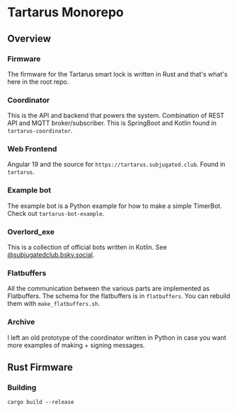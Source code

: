 # Tartarus Monorepo

## Overview

### Firmware

The firmware for the Tartarus smart lock is written in Rust
and that's what's here in the root repo.

### Coordinator

This is the API and backend that powers the system. Combination
of REST API and MQTT broker/subscriber. This is SpringBoot and
Kotlin found in `tartarus-coordinator`.

### Web Frontend

Angular 19 and the source for `https://tartarus.subjugated.club`. Found
in `tartarus`.

### Example bot

The example bot is a Python example for how to make a simple TimerBot.
Check out `tartarus-bot-example`.

### Overlord_exe

This is a collection of official bots written in Kotlin.
See [@subjugatedclub.bsky.social](https://bsky.app/profile/subjugatedclub.bsky.social).


### Flatbuffers

All the communication between the various parts are implemented as
Flatbuffers. The schema for the flatbuffers is in `flatbuffers`. You
can rebuild them with `make_flatbuffers.sh`.

### Archive

I left an old prototype of the coordinator written in Python in case
you want more examples of making + signing messages.

## Rust Firmware

### Building

```
cargo build --release
```